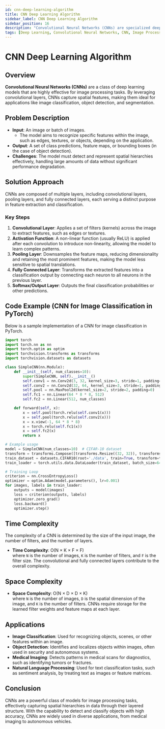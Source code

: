 ```yaml
---
id: cnn-deep-learning-algorithm
title: CNN Deep Learning Algorithm
sidebar_label: CNN Deep Learning Algorithm
sidebar_position: 16
description: "Convolutional Neural Networks (CNNs) are specialized deep learning architectures that are particularly effective for image processing tasks due to their ability to capture spatial hierarchies in data."
tags: [Deep Learning, Convolutional Neural Networks, CNN, Image Processing]
---
```


# CNN Deep Learning Algorithm

## Overview
**Convolutional Neural Networks (CNNs)** are a class of deep learning models that are highly effective for image processing tasks. By leveraging convolutional layers, CNNs capture spatial features, making them ideal for applications like image classification, object detection, and segmentation.

## Problem Description
- **Input**: An image or batch of images.
  - The model aims to recognize specific features within the image, such as edges, textures, or objects, depending on the application.
- **Output**: A set of class predictions, feature maps, or bounding boxes (in the case of object detection).
- **Challenges**: The model must detect and represent spatial hierarchies effectively, handling large amounts of data without significant performance degradation.

## Solution Approach
CNNs are composed of multiple layers, including convolutional layers, pooling layers, and fully connected layers, each serving a distinct purpose in feature extraction and classification.

### Key Steps
1. **Convolutional Layer**: Applies a set of filters (kernels) across the image to extract features, such as edges or textures.
2. **Activation Function**: A non-linear function (usually ReLU) is applied after each convolution to introduce non-linearity, allowing the model to learn complex patterns.
3. **Pooling Layer**: Downsamples the feature maps, reducing dimensionality and retaining the most prominent features, making the model less sensitive to spatial translations.
4. **Fully Connected Layer**: Transforms the extracted features into a classification output by connecting each neuron to all neurons in the previous layer.
5. **Softmax/Output Layer**: Outputs the final classification probabilities or other predictions.

## Code Example (CNN for Image Classification in PyTorch)
Below is a sample implementation of a CNN for image classification in PyTorch.

```python
import torch
import torch.nn as nn
import torch.optim as optim
import torchvision.transforms as transforms
import torchvision.datasets as datasets

class SimpleCNN(nn.Module):
    def __init__(self, num_classes=10):
        super(SimpleCNN, self).__init__()
        self.conv1 = nn.Conv2d(3, 32, kernel_size=3, stride=1, padding=1)
        self.conv2 = nn.Conv2d(32, 64, kernel_size=3, stride=1, padding=1)
        self.pool = nn.MaxPool2d(kernel_size=2, stride=2, padding=0)
        self.fc1 = nn.Linear(64 * 8 * 8, 512)
        self.fc2 = nn.Linear(512, num_classes)

    def forward(self, x):
        x = self.pool(torch.relu(self.conv1(x)))
        x = self.pool(torch.relu(self.conv2(x)))
        x = x.view(-1, 64 * 8 * 8)
        x = torch.relu(self.fc1(x))
        x = self.fc2(x)
        return x

# Example usage
model = SimpleCNN(num_classes=10)  # CIFAR-10 dataset
transform = transforms.Compose([transforms.Resize((32, 32)), transforms.ToTensor()])
train_dataset = datasets.CIFAR10(root='./data', train=True, transform=transform, download=True)
train_loader = torch.utils.data.DataLoader(train_dataset, batch_size=64, shuffle=True)

# Training Loop
criterion = nn.CrossEntropyLoss()
optimizer = optim.Adam(model.parameters(), lr=0.001)
for images, labels in train_loader:
    outputs = model(images)
    loss = criterion(outputs, labels)
    optimizer.zero_grad()
    loss.backward()
    optimizer.step()
```
## Time Complexity
The complexity of a CNN is determined by the size of the input image, the number of filters, and the number of layers.

- **Time Complexity**: O(N × K × F × F)  
  where `N` is the number of images, `K` is the number of filters, and `F` is the filter size. The convolutional and fully connected layers contribute to the overall complexity.

## Space Complexity
- **Space Complexity**: O(N × D × D × K)  
  where `N` is the number of images, `D` is the spatial dimension of the image, and `K` is the number of filters. CNNs require storage for the learned filter weights and feature maps at each layer.

## Applications
- **Image Classification**: Used for recognizing objects, scenes, or other features within an image.
- **Object Detection**: Identifies and localizes objects within images, often used in security and autonomous systems.
- **Medical Imaging**: Detects patterns in medical scans for diagnostics, such as identifying tumors or fractures.
- **Natural Language Processing**: Used for text classification tasks, such as sentiment analysis, by treating text as images or feature matrices.

## Conclusion
CNNs are a powerful class of models for image processing tasks, effectively capturing spatial hierarchies in data through their layered structure. With the capability to detect and classify objects with high accuracy, CNNs are widely used in diverse applications, from medical imaging to autonomous vehicles.
